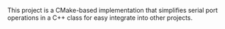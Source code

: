 This project is a CMake-based implementation that simplifies serial port operations in a C++ class for easy integrate into other projects.
